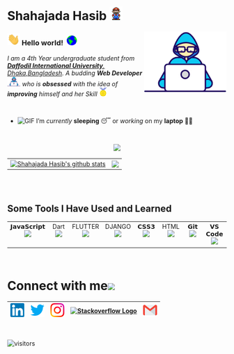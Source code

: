 # Shahajada Hasib <img src="https://github.com/Emon526/Emon526/blob/main/Assets/Mario_Hello_Big.gif" width="30px">

<img align="right" alt="PC GIF" src="https://github.com/Emon526/Emon526/blob/main/Assets/Developer.gif" width="190" />

### <img src="https://github.com/Emon526/Emon526/blob/main/Assets/Hi.gif" width="29px"> **Hello world!** &nbsp;<img src="https://github.com/Emon526/Emon526/blob/main/Assets/Earth.gif" width="24px">

<p>
  <em>
    I am a 4th Year undergraduate student  from <a href="https://daffodilvarsity.edu.bd//"> <b>Daffodil International University</b>, Dhaka,Bangladesh</a>.  
    A budding <b>Web Developer</b> <img src="https://github.com/Emon526/Emon526/blob/main/Assets/Developer.gif" width="30px">  who is <b>obsessed</b>
    with the idea of <b>improving</b> himself and her Skill <img src="https://github.com/Emon526/Emon526/blob/main/Assets/Medal.gif" width="20px">
  </em>  
</p>

<br>

- <img alt="GIF" src="https://github.com/Shahajadahasib/assets/blob/master/wave.gif" width="20vw" /> I’m _currently_ **sleeping** 😴 or _working_ on my **laptop** 👨‍💻
<!-- - <img alt="GIF" src="https://github.com/Emon526/Emon526/blob/main/Assets/gandalf_parrot.gif" width="20vw" /> I’m *currently learning* how to **flex README** on my **profile** 💪.
- <img alt="GIF" src="https://github.com/Emon526/Emon526/blob/main/Assets/headbang.gif" width="20vw" /> I’m _looking to collaborate_ on **python 🐍 projects**.
- <img alt="GIF" src="https://github.com/Emon526/Emon526/blob/main/Assets/Assets/hmm.gif" width="20vw" /> I’m _looking_ for _help_ with **wifi connection 🌐**
- <img alt="GIF" src="https://github.com/Emon526/Emon526/blob/main/Assets/happy.gif" width="20vw" /> _Ask me_ about **why do I think aliens 👽 exist.**
- <img alt="GIF" src="https://github.com/Emon526/Emon526/blob/main/Assets/powerup.gif" width="20vw" /> **Pronouns:** [_He/Him_](https://pronoun.is/he) 🧔
- <img alt="GIF" src="https://github.com/Emon526/Emon526/blob/main/Assets/coin.gif" width="20vw" /> **Fun fact:** My _smartness_ 💡 lies in my _laziness_ 😴 -->

<br>
<p align="center">

 <a href="https://git.io/streak-stats">
        <img src="https://github-readme-streak-stats.herokuapp.com?user=Shahajadahasib&theme=black-ice&hide_border=true&date_format=M%20j%5B%2C%20Y%5D&background=0D1117"/>
        </a>
</p>

<table align = center>

  <tr>
    <td>
 <a href="https://github.com/Shahajadahasib">
 <img align="center" src="https://github-readme-stats.vercel.app/api?username=Shahajadahasib&show_icons=true&theme=dark&line_height=27" alt="Shahajada Hasib's github stats"/>
</a>
 </td>
  <td>
  
  <a href="https://github.com/Shahajadahasib">
  <img align="center" src="https://github-readme-stats.vercel.app/api/top-langs/?username=Shahajadahasib&theme=dark&hide_langs_below=1" />
</a>

  </td>


</tr>

</table>
<br>

<br>

## Some Tools I Have Used and Learned

 <table>
  <tbody>
    <tr valign="top">
    <td width="12.5%" align="center">
        <span>𝗝𝗮𝘃𝗮𝗦𝗰𝗿𝗶𝗽𝘁</span> <br> 
        <img height="64px" src="https://static.cdnlogo.com/logos/p/3/python.svg">
      </td>
      <td width="12.5%" align="center">
        <span>Dart</span><br>
        <img height="64px" src="https://static.cdnlogo.com/logos/d/66/dart.svg">
      </td>
      <td width="12.5%" align="center">
        <span>FLUTTER</span><br>
        <img height="64px" src="https://static.cdnlogo.com/logos/f/30/flutter.svg">
      </td>
        <td width="12.5%" align="center">
        <span>DJANGO</span><br>
        <img height="64px" src="https://static.cdnlogo.com/logos/d/97/django-community.svg">
      </td>
      <td width="12.5%" align="center">
        <span>𝗖𝗦𝗦𝟯</span><br>
        <img height="64px" src="https://static.cdnlogo.com/logos/c/18/css.svg">
      </td>
      <td width="12.5%" align="center">
        <span>HTML</span><br>
        <img height="64px" src="https://static.cdnlogo.com/logos/h/84/html.svg">
      </td>
      <td width="12.5%" align="center">
        <span>𝗚𝗶𝘁</span><br>
        <img height="64px" src="https://cdn.svgporn.com/logos/git-icon.svg">
      </td>
      <td width="12.5%" align="center">
        <span>𝗩𝗦 𝗖𝗼𝗱𝗲</span><br>
        <img height="64px" src="https://cdn.svgporn.com/logos/visual-studio-code.svg">
      </td>
    </tr>

  </tbody>
</table>
<br>

# Connect with me<img src="https://github.com/Shahajadahasib/assets/blob/master/wave.gif" height="32px">

| [<img src="https://github.com/Emon526/Emon526/blob/main/Assets/Linkedin.svg" alt="Linkedin Logo" width="32">](https://www.linkedin.com/in/md-hasib-b51176210/) | [<img src="https://github.com/Emon526/Emon526/blob/main/Assets/Twitter.svg" alt="Twitter Logo" width="32">](https://twitter.com/HasibShahajada) | [<img src="https://github.com/Emon526/Emon526/blob/main/Assets/Instagram.svg" alt="instagram logo" width="32">](https://www.instagram.com/shahajada_hasib/) | [<img src="https://cdn.svgporn.com/logos/stackoverflow-icon.svg" alt="Stackoverflow Logo" width="28">](https://stackoverflow.com/users/19805173/shahajada-hasib?tab=profile) | [<img src="https://github.com/Emon526/Emon526/blob/main/Assets/Gmail.svg" alt="Gmail logo" height="32">](mailto:shahajadahasib@gmail.com) |
| :------------------------------------------------------------------------------------------------------------------------------------------------------------: | :---------------------------------------------------------------------------------------------------------------------------------------------: | :---------------------------------------------------------------------------------------------------------------------------------------------------------: | :--------------------------------------------------------------------------------------------------------------------------------------------------------------------------: | :-----------------------------------------------------------------------------------------------------------------------------------: |

<br>

![visitors](https://visitor-badge.laobi.icu/badge?page_id=Shahajadahasib)


